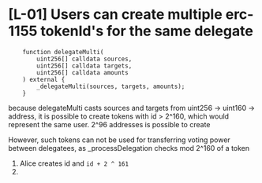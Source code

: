 # [L-01] Users can create multiple erc-1155 tokenId's for the same delegate

```
    function delegateMulti(
        uint256[] calldata sources,
        uint256[] calldata targets,
        uint256[] calldata amounts
    ) external {
        _delegateMulti(sources, targets, amounts);
    }
```

because delegateMulti casts sources and targets from uint256 -> uint160 -> address, it is possible to create tokens with id > 2^160, which would represent the same user. 2^96 addresses is possible to create

However, such tokens can not be used for transferring voting power between delegatees, as _processDelegation checks mod 2^160 of a token

1. Alice creates id and `id + 2 ^ 161`
2. 